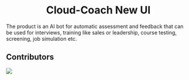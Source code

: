 <h1 align="center">Cloud-Coach New UI</h1>
The product is an AI bot for automatic assessment and feedback that can be used for interviews, training like sales or leadership, course testing, screening, job simulation etc.


## Contributors
<a href="https://github.com/TheNewC0der-24/Answer-Cloud/graphs/contributors">
  <img src="https://contributors-img.web.app/image?repo=TheNewC0der-24/Answer-Cloud-New" />
</a>

